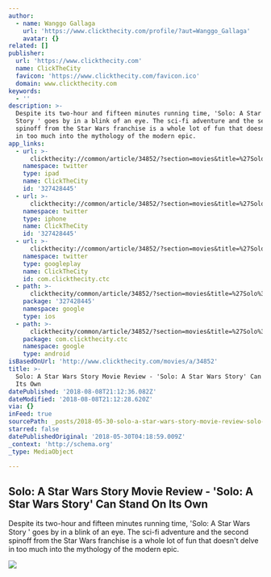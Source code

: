 ```yaml
---
author:
  - name: Wanggo Gallaga
    url: 'https://www.clickthecity.com/profile/?aut=Wanggo_Gallaga'
    avatar: {}
related: []
publisher:
  url: 'https://www.clickthecity.com'
  name: ClickTheCity
  favicon: 'https://www.clickthecity.com/favicon.ico'
  domain: www.clickthecity.com
keywords:
  - ''
description: >-
  Despite its two-hour and fifteen minutes running time, 'Solo: A Star Wars
  Story ' goes by in a blink of an eye. The sci-fi adventure and the second
  spinoff from the Star Wars franchise is a whole lot of fun that doesn't delve
  in too much into the mythology of the modern epic.
app_links:
  - url: >-
      clickthecity://common/article/34852/?section=movies&title=%27Solo%3A+A+Star+Wars+Story%27+Can+Stand+On+Its+Own
    namespace: twitter
    type: ipad
    name: ClickTheCity
    id: '327428445'
  - url: >-
      clickthecity://common/article/34852/?section=movies&title=%27Solo%3A+A+Star+Wars+Story%27+Can+Stand+On+Its+Own
    namespace: twitter
    type: iphone
    name: ClickTheCity
    id: '327428445'
  - url: >-
      clickthecity://common/article/34852/?section=movies&title=%27Solo%3A+A+Star+Wars+Story%27+Can+Stand+On+Its+Own
    namespace: twitter
    type: googleplay
    name: ClickTheCity
    id: com.clickthecity.ctc
  - path: >-
      clickthecity/common/article/34852/?section=movies&title=%27Solo%3A+A+Star+Wars+Story%27+Can+Stand+On+Its+Own
    package: '327428445'
    namespace: google
    type: ios
  - path: >-
      clickthecity/common/article/34852/?section=movies&title=%27Solo%3A+A+Star+Wars+Story%27+Can+Stand+On+Its+Own
    package: com.clickthecity.ctc
    namespace: google
    type: android
isBasedOnUrl: 'http://www.clickthecity.com/movies/a/34852'
title: >-
  Solo: A Star Wars Story Movie Review - 'Solo: A Star Wars Story' Can Stand On
  Its Own
datePublished: '2018-08-08T21:12:36.082Z'
dateModified: '2018-08-08T21:12:28.620Z'
via: {}
inFeed: true
sourcePath: _posts/2018-05-30-solo-a-star-wars-story-movie-review-solo-a-star-wars-st.md
starred: false
datePublishedOriginal: '2018-05-30T04:18:59.009Z'
_context: 'http://schema.org'
_type: MediaObject

---
```

<article style=""><h1>Solo: A Star Wars Story Movie Review - 'Solo: A Star Wars Story' Can Stand On Its Own</h1><p>Despite its two-hour and fifteen minutes running time, 'Solo: A Star Wars Story ' goes by in a blink of an eye. The sci-fi adventure and the second spinoff from the Star Wars franchise is a whole lot of fun that doesn't delve in too much into the mythology of the modern epic.</p><img src="https://cdn1.clickthecity.com/images/articles/600/34852.jpg" /></article>
